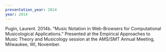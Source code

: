 ```yaml
---
presentation_year: 2014
year: 2014
---
```


Pugin, Laurent. 2014b. “Music Notation in Web-Browsers for Computational Musicological Applications.” Presented at the Empirical Approaches to Music Theory and Musicology session at the AMS/SMT Annual Meeting, Milwaukee, WI, November.